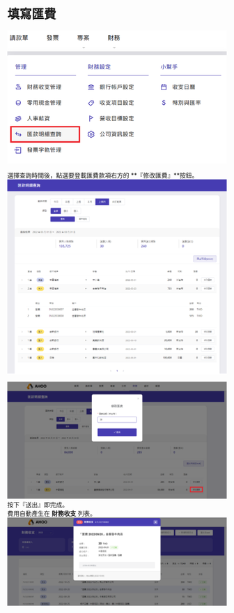 # 填寫匯費

![匯款明細查詢](./remittances-1.png)

選擇查詢時間後，點選要登載匯費款項右方的 **『修改匯費』**按鈕。  
![匯款明細查詢](./remittances-2.png)

![匯費填寫](./remittance.png)
按下『送出』即完成。  
費用自動產生在 **財務收支** 列表。  
![財務收支無法編輯匯費](./edit-remittance.png)
